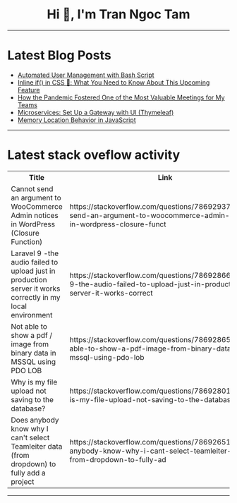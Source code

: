 <h1 align="center">Hi 👋, I'm Tran Ngoc Tam</h1>

---

# Latest Blog Posts 
<!-- BLOG-POST-LIST:START -->
- [Automated User Management with Bash Script](https://dev.to/tesddev/automated-user-management-with-bash-script-3b3e)
- [Inline if&lpar;&rpar; in CSS 🤔: What You Need to Know About This Upcoming Feature](https://dev.to/hunzaboy/inline-if-in-css-what-you-need-to-know-about-this-upcoming-feature-1cak)
- [How the Pandemic Fostered One of the Most Valuable Meetings for My Teams](https://dev.to/lee_nicholls/how-the-pandemic-fostered-one-of-the-most-valuable-meetings-for-my-teams-1fnb)
- [Microservices: Set Up a Gateway with UI &lpar;Thymeleaf&rpar;](https://dev.to/dmsosa/microservices-set-up-a-gateway-with-ui-thymeleaf-1l12)
- [Memory Location Behavior in JavaScript](https://dev.to/pervez/memory-location-behavior-in-javascript-4c6c)
<!-- BLOG-POST-LIST:END -->

---

# Latest stack oveflow activity
<table>
  <tr><th>Title</th><th>Link</th></tr>
  <!-- STACKOVERFLOW:START --><tr><td>Cannot send an argument to WooCommerce Admin notices in WordPress &lpar;Closure Function&rpar;</td><td>https://stackoverflow.com/questions/78692937/cannot-send-an-argument-to-woocommerce-admin-notices-in-wordpress-closure-funct</td></tr><tr><td>Laravel 9 -the audio failed to upload just in production server it works correctly in my local environment</td><td>https://stackoverflow.com/questions/78692866/laravel-9-the-audio-failed-to-upload-just-in-production-server-it-works-correct</td></tr><tr><td>Not able to show a pdf / image from binary data in MSSQL using PDO LOB</td><td>https://stackoverflow.com/questions/78692865/not-able-to-show-a-pdf-image-from-binary-data-in-mssql-using-pdo-lob</td></tr><tr><td>Why is my file upload not saving to the database?</td><td>https://stackoverflow.com/questions/78692801/why-is-my-file-upload-not-saving-to-the-database</td></tr><tr><td>Does anybody know why I can&#39;t select Teamleiter data &lpar;from dropdown&rpar; to fully add a project</td><td>https://stackoverflow.com/questions/78692651/does-anybody-know-why-i-cant-select-teamleiter-data-from-dropdown-to-fully-ad</td></tr><!-- STACKOVERFLOW:END -->
</table>

---


